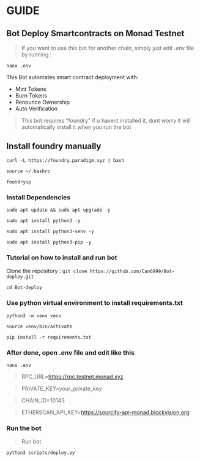 # GUIDE


## Bot Deploy Smartcontracts on Monad Testnet

>If you want to use this bot for another chain, simply just edit .env file by running :

`nano .env`

This Bot automates smart contract deployment with:
- Mint Tokens
- Burn Tokens
- Renounce Ownership
- Auto Verification

>This bot requires "foundry" if u havent installed it, dont worry it will automatically install it when you run the bot

## Install foundry manually

`curl -L https://foundry.paradigm.xyz | bash`

`source ~/.bashrc`

`foundryup`


### Install Dependencies

`sudo apt update && sudo apt upgrade -y`

`sudo apt install python3 -y`

`sudo apt install python3-venv -y`

`sudo apt install python3-pip -y`

### Tutorial on how to install and run bot


Clone the repository :
`git clone https://github.com/Can6999/Bot-deploy.git`

`cd Bot-deploy`

### Use python virtual environment to install requirements.txt

`python3 -m venv venv`

`source venv/bin/activate`

`pip install -r requirements.txt`


### After done, open .env file and edit like this
`nano .env`


>RPC_URL=https://rpc.testnet.monad.xyz

>PRIVATE_KEY=your_private_key

>CHAIN_ID=10143

>ETHERSCAN_API_KEY=https://sourcify-api-monad.blockvision.org


### Run the bot


>Run bot

`python3 scripts/deploy.py`


